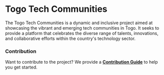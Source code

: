 # Togo Tech Communities
The Togo Tech Communities is a dynamic and inclusive project aimed at showcasing the vibrant and emerging tech communities in Togo. It seeks to provide a platform that celebrates the diverse range of talents, innovations, and collaborative efforts within the country's technology sector.

### Contribution
Want to contribute to the project? We provide a **[Contribution Guide](https:)** to help you get started.
